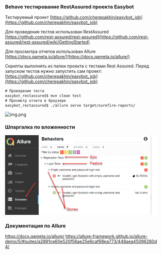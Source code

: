 ### Behave тестирование RestAssured проекта Easybot

Тестируемый проект [https://github.com/cherepakhin/easybot_job](https://github.com/cherepakhin/easybot_job)

Для проведения тестов использован RestAssured<br/>
 [https://github.com/rest-assured/rest-assured](https://github.com/rest-assured/rest-assured/wiki/GettingStarted)

Для просмотра отчетов использован Allure [https://docs.qameta.io/allure/](https://docs.qameta.io/allure/)

Скрипты выполнять из папки проекта с тестами Rest Assured. 
Перед запуском тестов нужно запустить сам проект:
[https://github.com/cherepakhin/easybot_job](https://github.com/cherepakhin/easybot_job)

```shell
# Проведение теста
easybot_restassured$ mvn clean test
# Просмотр отчета в браузере
easybot_restassured$ ./allure serve target/surefire-reports/
```

![img.png](img.png)
### Шпаргалка по вложенности

![Epic-Feature-Story](doc/hierarchy.png)

### Документация по Allure

https://docs.qameta.io/allure/
https://allure-framework.github.io/allure-demo/5/#suites/a2891ce60e520f56ae25e6caf68ea773/448aea45096280d4/



